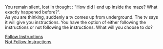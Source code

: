 You remain silent, lost in thought : "How did I end up inside the maze? What exactly happened before?".  
As you are thinking, suddenly a tv comes up from underground. The tv says it will give you instructions. You have the option of either following the instructions or not following the instructions. What will you choose to do?

[Follow Instructions](instructions.md)  
[Not Follow Instructions](do-not-follow.md)

